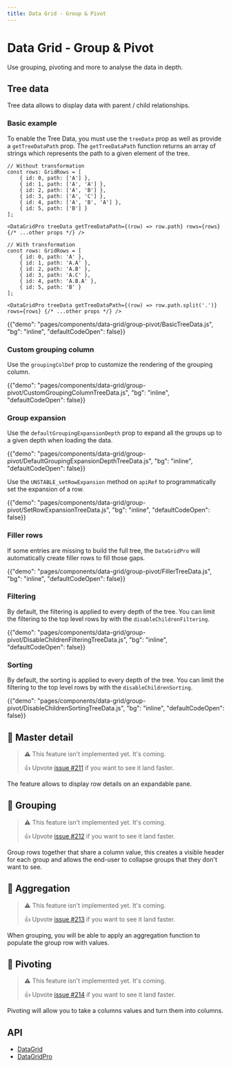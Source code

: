```yaml
---
title: Data Grid - Group & Pivot
---
```


# Data Grid - Group & Pivot

<p class="description">Use grouping, pivoting and more to analyse the data in depth.</p>

## Tree data [<span class="pro"></span>](https://mui.com/store/items/material-ui-pro/)

Tree data allows to display data with parent / child relationships.

### Basic example

To enable the Tree Data, you must use the `treeData` prop as well as provide a `getTreeDataPath` prop.
The `getTreeDataPath` function returns an array of strings which represents the path to a given element of the tree.

```tsx
// Without transformation
const rows: GridRows = [
    { id: 0, path: ['A'] },
    { id: 1, path: ['A', 'A'] },
    { id: 2, path: ['A', 'B'] },
    { id: 3, path: ['A', 'C'] },
    { id: 4, path: ['A', 'B', 'A'] },
    { id: 5, path: ['B'] }
];

<DataGridPro treeData getTreeDataPath={(row) => row.path} rows={rows} {/* ...other props */} />

// With transformation
const rows: GridRows = [
    { id: 0, path: 'A' },
    { id: 1, path: 'A.A' },
    { id: 2, path: 'A.B' },
    { id: 3, path: 'A.C' },
    { id: 4, path: 'A.B.A' },
    { id: 5, path: 'B' }
];

<DataGridPro treeData getTreeDataPath={(row) => row.path.split('.')} rows={rows} {/* ...other props */} />
```

{{"demo": "pages/components/data-grid/group-pivot/BasicTreeData.js", "bg": "inline", "defaultCodeOpen": false}}

### Custom grouping column

Use the `groupingColDef` prop to customize the rendering of the grouping column.

{{"demo": "pages/components/data-grid/group-pivot/CustomGroupingColumnTreeData.js", "bg": "inline", "defaultCodeOpen": false}}

### Group expansion

Use the `defaultGroupingExpansionDepth` prop to expand all the groups up to a given depth when loading the data.

{{"demo": "pages/components/data-grid/group-pivot/DefaultGroupingExpansionDepthTreeData.js", "bg": "inline", "defaultCodeOpen": false}}

Use the `UNSTABLE_setRowExpansion` method on `apiRef` to programmatically set the expansion of a row.

{{"demo": "pages/components/data-grid/group-pivot/SetRowExpansionTreeData.js", "bg": "inline", "defaultCodeOpen": false}}

### Filler rows

If some entries are missing to build the full tree, the `DataGridPro` will automatically create filler rows to fill those gaps.

{{"demo": "pages/components/data-grid/group-pivot/FillerTreeData.js", "bg": "inline", "defaultCodeOpen": false}}

### Filtering

By default, the filtering is applied to every depth of the tree.
You can limit the filtering to the top level rows by with the `disableChildrenFiltering`.

{{"demo": "pages/components/data-grid/group-pivot/DisableChildrenFilteringTreeData.js", "bg": "inline", "defaultCodeOpen": false}}

### Sorting

By default, the sorting is applied to every depth of the tree.
You can limit the filtering to the top level rows by with the `disableChildrenSorting`.

{{"demo": "pages/components/data-grid/group-pivot/DisableChildrenSortingTreeData.js", "bg": "inline", "defaultCodeOpen": false}}

## 🚧 Master detail [<span class="pro"></span>](https://mui.com/store/items/material-ui-pro/)

> ⚠️ This feature isn't implemented yet. It's coming.
>
> 👍 Upvote [issue #211](https://github.com/mui-org/material-ui-x/issues/211) if you want to see it land faster.

The feature allows to display row details on an expandable pane.

## 🚧 Grouping [<span class="premium"></span>](https://mui.com/store/items/material-ui-pro/)

> ⚠️ This feature isn't implemented yet. It's coming.
>
> 👍 Upvote [issue #212](https://github.com/mui-org/material-ui-x/issues/212) if you want to see it land faster.

Group rows together that share a column value, this creates a visible header for each group and allows the end-user to collapse groups that they don't want to see.

## 🚧 Aggregation [<span class="premium"></span>](https://mui.com/store/items/material-ui-pro/)

> ⚠️ This feature isn't implemented yet. It's coming.
>
> 👍 Upvote [issue #213](https://github.com/mui-org/material-ui-x/issues/213) if you want to see it land faster.

When grouping, you will be able to apply an aggregation function to populate the group row with values.

## 🚧 Pivoting [<span class="premium"></span>](https://mui.com/store/items/material-ui-pro/)

> ⚠️ This feature isn't implemented yet. It's coming.
>
> 👍 Upvote [issue #214](https://github.com/mui-org/material-ui-x/issues/214) if you want to see it land faster.

Pivoting will allow you to take a columns values and turn them into columns.

## API

- [DataGrid](/api/data-grid/data-grid/)
- [DataGridPro](/api/data-grid/data-grid-pro/)
